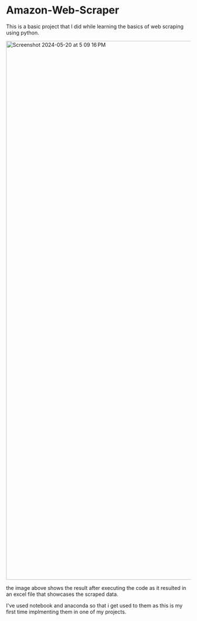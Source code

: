 # Amazon-Web-Scraper
This is a basic project that I did while learning the basics of web scraping using python.

<img width="1470" alt="Screenshot 2024-05-20 at 5 09 16 PM" src="https://github.com/me9ded/Amazon-Web-Scraper-/assets/102758258/19988939-b6e6-4fe2-a01e-c28c845db03c">

the image above  shows the result after executing the code as it resulted in an excel file that showcases the scraped data.

I've used notebook and anaconda so that i get used to them as this is my first time implmenting them in one of my projects.

